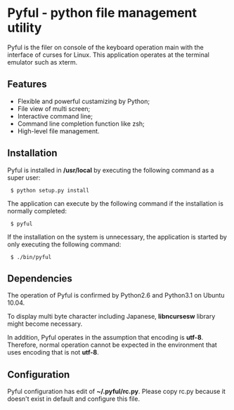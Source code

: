 Pyful - python file management utility
======================================

Pyful is the filer on console of the keyboard operation main with the
interface of curses for Linux. This application operates at the terminal
emulator such as xterm.

Features
--------

* Flexible and powerful custamizing by Python;
* File view of multi screen;
* Interactive command line;
* Command line completion function like zsh;
* High-level file management.

Installation
------------

Pyful is installed in **/usr/local** by executing the following
command as a super user:

     $ python setup.py install

The application can execute by the following command
if the installation is normally completed:

     $ pyful

If the installation on the system is unnecessary,
the application is started by only executing the following command:

     $ ./bin/pyful

Dependencies
------------

The operation of Pyful is confirmed by Python2.6 and Python3.1 on
Ubuntu 10.04.

To display multi byte character including Japanese,
**libncursesw** library might become necessary.

In addition, Pyful operates in the assumption that encoding is **utf-8**.
Therefore, normal operation cannot be expected in the environment that
uses encoding that is not **utf-8**.

Configuration
-------------

Pyful configuration has edit of **~/.pyful/rc.py**.
Please copy rc.py because it doesn't exist in default
and configure this file.

